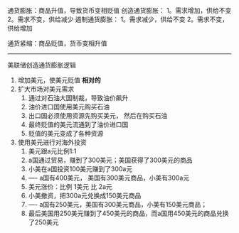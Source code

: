 通货膨胀：商品升值，导致货币变相贬值
创造通货膨胀：
    1。需求增加，供给不变
    2。需求不变，供给减少
遏制通货膨胀：
    1。需求减少，供给不变
    2。需求不变，供给增加
    
通货紧缩：商品贬值，货币变相升值

---

美联储创造通货膨胀逻辑
1. 增加美元，使美元贬值 **相对的**
2. 扩大市场对美元需求
    1. 通过对石油大国制裁，导致油价飙升
    2. 油价进口国使用美元购买石油
    3. 出口国必须使用资源先购买美元， 然后在购买石油
    4. 最终贬值的美元流通到了油价进口国
    5. 贬值的美元变成了各种资源
3. 使用美元进行对海外投资
    1. 美元跟a元比例1:1
    2. a国通过贸易，赚到了300美元；美国获得了300美元的商品
    3. 小美在a国投资100美元赚到了300a元
    4. —- a国有400美元， 美国有300美元商品，小美有300a元
    5. 美元涨价：比例 1美元 比 2a元
    6. 小美撤资，把300a元兑换成150美元商品
    7. —- a国有250美元，美国有300美元商品，小美有150美元商品；
    8. 最后美国用250美元赚到了450美元的商品，而a国用450美元的商品兑换了250美元
